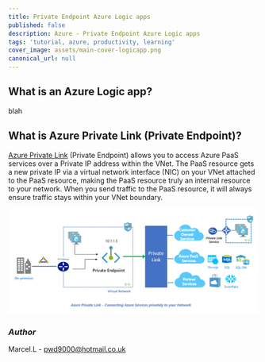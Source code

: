 ```yaml
---
title: Private Endpoint Azure Logic apps
published: false
description: Azure - Private Endpoint Azure Logic apps
tags: 'tutorial, azure, productivity, learning'
cover_image: assets/main-cover-logicapp.png
canonical_url: null
---
```


## What is an Azure Logic app?

blah

## What is Azure Private Link (Private Endpoint)?

[Azure Private Link](https://docs.microsoft.com/en-us/azure/private-link/private-link-overview) (Private Endpoint) allows you to access Azure PaaS services over a Private IP address within the VNet. The PaaS resource gets a new private IP via a virtual network interface (NIC) on your VNet attached to the PaaS resource, making the PaaS resource truly an internal resource to your network. When you send traffic to the PaaS resource, it will always ensure traffic stays within your VNet boundary.

![PrivateLink1](./assets/PrivateLink1.png)

### _Author_

Marcel.L - pwd9000@hotmail.co.uk
